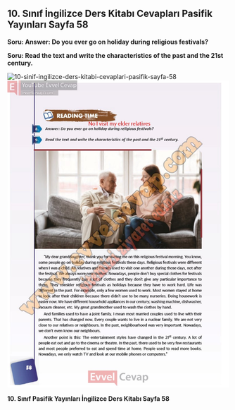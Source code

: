 ## 10. Sınıf İngilizce Ders Kitabı Cevapları Pasifik Yayınları Sayfa 58

**Soru: Answer: Do you ever go on holiday during religious festivals?**

**Soru: Read the text and write the characteristics of the past and the 21st century.**

![10-sinif-ingilizce-ders-kitabi-cevaplari-pasifik-sayfa-58]()![10-sinif-ingilizce-ders-kitabi-cevaplari-pasifik-sayfa-58](./image1.webp)

**10. Sınıf Pasifik Yayınları İngilizce Ders Kitabı Sayfa 58**
